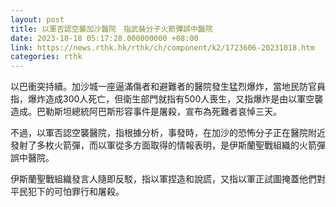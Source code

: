```yaml
---
layout: post
title: 以軍否認空襲加沙醫院　指武裝分子火箭彈誤中醫院
date: 2023-10-18 05:17:28.000000000 +08:00
link: https://news.rthk.hk/rthk/ch/component/k2/1723606-20231018.htm
categories: rthk
---
```


以巴衝突持續。加沙城一座逼滿傷者和避難者的醫院發生猛烈爆炸，當地民防官員指，爆炸造成300人死亡，但衛生部門就指有500人喪生，又指爆炸是由以軍空襲造成。巴勒斯坦總統阿巴斯形容事件是屠殺，宣布為死難者哀悼三天。

不過，以軍否認空襲醫院，指根據分析，事發時，在加沙的恐怖分子正在醫院附近發射了多枚火箭彈，而以軍從多方面取得的情報表明，是伊斯蘭聖戰組織的火箭彈誤中醫院。

伊斯蘭聖戰組織發言人隨即反駁，指以軍捏造和說謊，又指以軍正試圖掩蓋他們對平民犯下的可怕罪行和屠殺。

